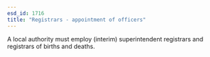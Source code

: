 ```yaml
---
esd_id: 1716
title: "Registrars - appointment of officers"
---
```


A local authority must employ (interim) superintendent registrars and registrars of births and deaths.

